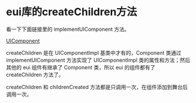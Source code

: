 # eui库的createChildren方法

看一下下面链接里的 implementUIComponent 方法。

[UIComponent](./UIComponent.md)

createChildren 是在 UIComponentImpl 基类中才有的，Component 类通过 implementUIComponent 方法实现了 UIComponentImpl 类的属性和方法；然后其他的 eui 组件有继承了 Component 类，所以 eui 的组件都有了 createChildren 方法了。

createChildren 和 childrenCreated 方法都是只调用一次，在组件添加到舞台后调用一次。
